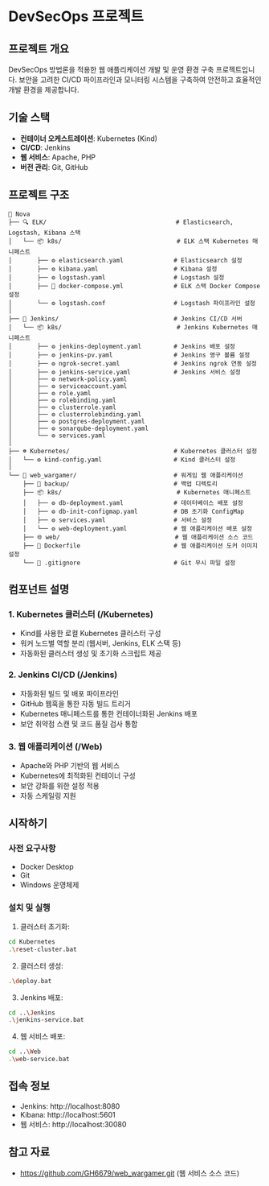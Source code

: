  # DevSecOps 프로젝트

## 프로젝트 개요
DevSecOps 방법론을 적용한 웹 애플리케이션 개발 및 운영 환경 구축 프로젝트입니다. 
보안을 고려한 CI/CD 파이프라인과 모니터링 시스템을 구축하여 안전하고 효율적인 개발 환경을 제공합니다.

## 기술 스택
- **컨테이너 오케스트레이션**: Kubernetes (Kind)
- **CI/CD**: Jenkins
- **웹 서비스**: Apache, PHP
- **버전 관리**: Git, GitHub

## 프로젝트 구조
```
📁 Nova
├── 🔍 ELK/                                    # Elasticsearch, Logstash, Kibana 스택
│   └── 📦 k8s/                                # ELK 스택 Kubernetes 매니페스트
│       ├── ⚙️ elasticsearch.yaml              # Elasticsearch 설정
│       ├── ⚙️ kibana.yaml                     # Kibana 설정
│       ├── ⚙️ logstash.yaml                   # Logstash 설정
│       ├── 🐋 docker-compose.yml              # ELK 스택 Docker Compose 설정
│       └── ⚙️ logstash.conf                   # Logstash 파이프라인 설정
│       
├── 🔧 Jenkins/                                # Jenkins CI/CD 서버
│   └── 📦 k8s/                                # Jenkins Kubernetes 매니페스트
│       ├── ⚙️ jenkins-deployment.yaml         # Jenkins 배포 설정
│       ├── ⚙️ jenkins-pv.yaml                 # Jenkins 영구 볼륨 설정
│       ├── ⚙️ ngrok-secret.yaml               # Jenkins ngrok 연동 설정
│       ├── ⚙️ jenkins-service.yaml            # Jenkins 서비스 설정
│       ├── ⚙️ network-policy.yaml
│       ├── ⚙️ serviceaccount.yaml
│       ├── ⚙️ role.yaml
│       ├── ⚙️ rolebinding.yaml 
│       ├── ⚙️ clusterrole.yaml
│       ├── ⚙️ clusterrolebinding.yaml
│       ├── ⚙️ postgres-deployment.yaml
│       ├── ⚙️ sonarqube-deployment.yaml
│       └── ⚙️ services.yaml
│       
├── ☸️ Kubernetes/                             # Kubernetes 클러스터 설정
│   └── ⚙️ kind-config.yaml                    # Kind 클러스터 설정
│   
└── 🎯 web_wargamer/                           # 워게임 웹 애플리케이션
    ├── 💾 backup/                             # 백업 디렉토리
    ├── 📦 k8s/                                # Kubernetes 매니페스트
    │   ├── ⚙️ db-deployment.yaml              # 데이터베이스 배포 설정
    │   ├── ⚙️ db-init-configmap.yaml          # DB 초기화 ConfigMap
    │   ├── ⚙️ services.yaml                   # 서비스 설정
    │   └── ⚙️ web-deployment.yaml             # 웹 애플리케이션 배포 설정
    ├── 🌐 web/                                # 웹 애플리케이션 소스 코드
    ├── 🐳 Dockerfile                          # 웹 애플리케이션 도커 이미지 설정
    └── 📄 .gitignore                          # Git 무시 파일 설정
```

## 컴포넌트 설명

### 1. Kubernetes 클러스터 (/Kubernetes)
- Kind를 사용한 로컬 Kubernetes 클러스터 구성
- 워커 노드별 역할 분리 (웹서버, Jenkins, ELK 스택 등)
- 자동화된 클러스터 생성 및 초기화 스크립트 제공

### 2. Jenkins CI/CD (/Jenkins)
- 자동화된 빌드 및 배포 파이프라인
- GitHub 웹훅을 통한 자동 빌드 트리거
- Kubernetes 매니페스트를 통한 컨테이너화된 Jenkins 배포
- 보안 취약점 스캔 및 코드 품질 검사 통합

### 3. 웹 애플리케이션 (/Web)
- Apache와 PHP 기반의 웹 서비스
- Kubernetes에 최적화된 컨테이너 구성
- 보안 강화를 위한 설정 적용
- 자동 스케일링 지원

## 시작하기

### 사전 요구사항
- Docker Desktop
- Git
- Windows 운영체제

### 설치 및 실행
1. 클러스터 초기화:
```bash
cd Kubernetes
.\reset-cluster.bat
```

2. 클러스터 생성:
```bash
.\deploy.bat
```

3. Jenkins 배포:
```bash
cd ..\Jenkins
.\jenkins-service.bat
```

4. 웹 서비스 배포:
```bash
cd ..\Web
.\web-service.bat
```

## 접속 정보
- Jenkins: http://localhost:8080
- Kibana: http://localhost:5601
- 웹 서비스: http://localhost:30080

## 참고 자료
- https://github.com/GH6679/web_wargamer.git (웹 서비스 소스 코드)
